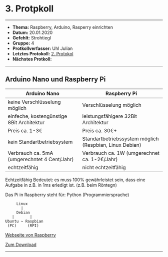 # 3. Protpkoll

------------------------------

* **Thema:** Raspberry, Arduino, Rasperry einrichten
* **Datum:** 20.01.2020
* **Gefehlt:** Strohtiegl
* **Gruppe:** 4
* **Protkollverfasser:** Uhl Julian
* **Letztes Protokoll:** [2. Protokol](https://github.com/HTLMechatronics/m17-3ahme-la1-sx/blob/uhljum17/uhljum17/protokolle/protkoll_2019-10-14_uhljum17.md)
* **Nächstes Protkoll:**

------------------------------
## Arduino Nano und Raspberry Pi

  Arduino Nano                                | Raspberry Pi
  --------------------------------------------|-----------------------------------------
  keine Verschlüsselung möglich               | Verschlüsselung möglich
  einfeche, kostengünstige 8Bit Architektur   | leistungsfähigere 32Bit Architektur
  Preis ca. 1-3€                              | Preis ca. 30€+
  kein Standartbetriebsystem                  | Standartbetriebssystem möglich (Respbian, Linux Debian)
  Verbrauch ca. 5mA (umgerechntet 4 Cent/Jahr)| Verbrauch ca. 1W (umgerechnet ca. 1-2€/Jahr)
  echtzeitfähig                               | nicht echtzeitfähig 
  
  Echtzeitfähig Bedeutet: es muss 100% gewährleistet sein, dass eine Aufgabe in z.B. in 1ms erledigt ist. (z.B. beim Röntegn)
  
  Das Pi in Raspberry steht für: Python (Programmiersprache)
  
         Linux 
           |
         Debian
       |       |
    Ubuntu ~ Raspbian
     (PC)     (RPI)
    
    
[Webseite von Raspberry](https://www.raspberrypi.org) 

[Zum Download](https://www.raspberrypi.org/downloads)

--------------------------------------


